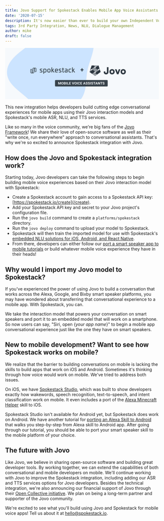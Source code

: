 ```yaml
---
title: Jovo Support for Spokestack Enables Mobile App Voice Assistants
date: '2020-07-15'
description: It's now easier than ever to build your own Independent Voice Assistant. This new integration helps developers build cutting edge conversational experiences in mobile apps.
tags: 3rd Party Integration, News, NLU, Dialogue Management
author: mike
draft: false
---
```


![Spokestack and Jovo Collaboration](./jovo.png)

This new integration helps developers build cutting edge conversational experiences for mobile apps using their Jovo interaction models and Spokestack's mobile ASR, NLU, and TTS services.

Like so many in the voice community, we're big fans of the [Jovo Framework](https://www.jovo.tech)! We share their love of open-source software as well as their "write once, run everywhere" approach to conversational assistants. That's why we're so excited to announce Spokestack integration with Jovo.

## How does the Jovo and Spokestack integration work?

Starting today, Jovo developers can take the following steps to begin building mobile voice experiences based on their Jovo interaction model with Spokestack:

- Create a Spokestack account to gain access to a Spokestack API key: [https://spokestack.io/create](/create).
- Add your Spokestack API key and secret to your Jovo project's configuration file.
- Run the `jovo build` command to create a `platforms/spokestack` directory.
- Run the `jovo deploy` command to upload your model to Spokestack.
- Spokestack will then train the imported model for use with Spokestack's [embedded NLU solutions for iOS, Android, and React Native](/docs).
- From there, developers can either follow our [port a smart speaker app to mobile tutorials](/tutorials) or build whatever mobile voice experience they have in their heads!

## Why would I import my Jovo model to Spokestack?

If you've experienced the power of using Jovo to build a conversation that works across the Alexa, Google, and Bixby smart speaker platforms, you may have wondered about transferring that conversational experience to a mobile app. With Spokestack, you can.

We take the interaction model that powers your conversation on smart speakers and port it to an embedded model that will work on a smartphone. So now users can say, "Siri, open {_your app name_}" to begin a mobile app conversational experience just like the one they have on smart speakers.

## New to mobile development? Want to see how Spokestack works on mobile?

We realize that the barrier to building conversations on mobile is lacking the skills to build apps that work on iOS and Android. Sometimes it's thinking through how voice would work on mobile. We've tried to address both issues.

On iOS, we have [Spokestack Studio](https://apps.apple.com/us/app/spokestack-studio/id1508393980), which was built to show developers exactly how wakewords, speech recognition, text-to-speech, and intent classification work on mobile. It even includes a port of the [Alexa Minecraft Helper](/blog/porting-the-alexa-minecraft-skill-to-ios-using-spokestack) skill to iOS.

Spokestack Studio isn't available for Android yet, but Spokestack does work on Android. We have another tutorial for [porting an Alexa Skill to Android](/blog/porting-the-alexa-minecraft-skill-to-android-using-spokestack) that walks you step-by-step from Alexa skill to Android app. After going through our tutorial, you should be able to port your smart speaker skill to the mobile platform of your choice.

## The future with Jovo

Like Jovo, we believe in sharing open-source software and building great developer tools. By working together, we can extend the capabilities of both conversational and mobile developers on mobile. We'll continue working with Jovo to improve the Spokestack integration, including adding our ASR and TTS services options for Jovo developers. Besides the technical integration, we're also announcing our financial support of Jovo through their [Open Collective initiative](https://opencollective.com/jovo-framework). We plan on being a long-term partner and supporter of the Jovo community.

We're excited to see what you'll build using Jovo and Spokestack for mobile voice apps! Tell us about it at [hello@spokestack.io](mailto:hello@spokestack.io).
